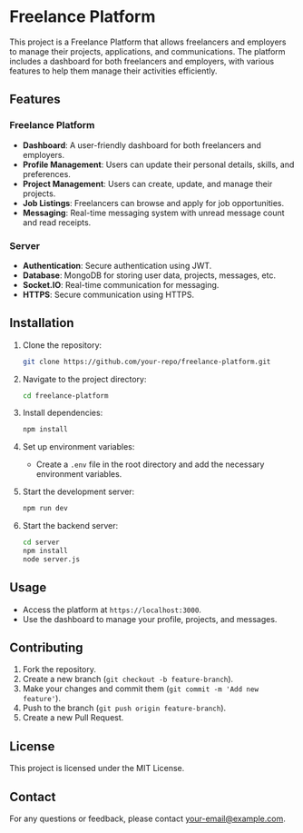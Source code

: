# Freelance Platform

This project is a Freelance Platform that allows freelancers and employers to manage their projects, applications, and communications. The platform includes a dashboard for both freelancers and employers, with various features to help them manage their activities efficiently.

## Features

### Freelance Platform

- **Dashboard**: A user-friendly dashboard for both freelancers and employers.
- **Profile Management**: Users can update their personal details, skills, and preferences.
- **Project Management**: Users can create, update, and manage their projects.
- **Job Listings**: Freelancers can browse and apply for job opportunities.
- **Messaging**: Real-time messaging system with unread message count and read receipts.

### Server

- **Authentication**: Secure authentication using JWT.
- **Database**: MongoDB for storing user data, projects, messages, etc.
- **Socket.IO**: Real-time communication for messaging.
- **HTTPS**: Secure communication using HTTPS.

## Installation

1. Clone the repository:
    ```sh
    git clone https://github.com/your-repo/freelance-platform.git
    ```

2. Navigate to the project directory:
    ```sh
    cd freelance-platform
    ```

3. Install dependencies:
    ```sh
    npm install
    ```

4. Set up environment variables:
    - Create a `.env` file in the root directory and add the necessary environment variables.

5. Start the development server:
    ```sh
    npm run dev
    ```

6. Start the backend server:
    ```sh
    cd server
    npm install
    node server.js
    ```

## Usage

- Access the platform at `https://localhost:3000`.
- Use the dashboard to manage your profile, projects, and messages.

## Contributing

1. Fork the repository.
2. Create a new branch (`git checkout -b feature-branch`).
3. Make your changes and commit them (`git commit -m 'Add new feature'`).
4. Push to the branch (`git push origin feature-branch`).
5. Create a new Pull Request.

## License

This project is licensed under the MIT License.

## Contact

For any questions or feedback, please contact [your-email@example.com](mailto:your-email@example.com).
